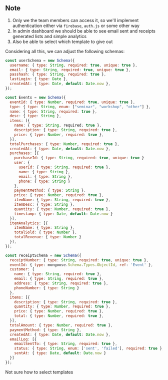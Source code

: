 ## Note

1. Only we the team members can access it, so we'll implement authentication either via `firebase`, `auth.js` or some other way
2. In admin dashboard we should be able to see email sent and receipts generated lists and simple analytics
3. Also be able to select which template to give out

Considering all this, we can adjust the following schemas:
```js
const userSchema = new Schema({
  username: { type: String, required: true, unique: true },
  email: { type: String, required: true, unique: true },
  passhash: { type: String, required: true },
  lastLogin: { type: Date },
  createdAt: { type: Date, default: Date.now },
});
```
```js
const Events = new Schema({
  eventId: { type: Number, required: true, unique: true },
  type: { type: String, enum: ["seminar", "workshop", "other"] },
  name: { type: String, required: true },
  desc: { type: String },
  items: [{
    name: { type: String, required; true },
    description: { type: String, required: true },
    price: { type: Number, required: true },
  }],
  totalPurchases: { type: Number, required: true },
  createdAt: { type: Date, default: Date.now },
  purchases: [{
    purchaseId: { type: String, required: true, unique: true }
    user: {
      userId: { type: String, required: true },
      name: { type: String },
      email: { type: String },
      phone: { type: String }
    },
    paymentMethod: { type: String },
    price: { type: Number, required: true },
    itemName: { type: String, required: true },
    itemDesc: { type: String },
    quantity: { type: Number, required: true },
    timestamp: { type: Date, default: Date.now }
  }],
  itemAnalytics: [{
    itemName: { type: String },
    totalSold: { type: Number },
    totalRevenue: { type: Number }
  }],
});
```
```js
const receiptSchema = new Schema({
  receiptNumber: { type: String, required: true, unique: true },
  eventId: { type: mongoose.Schema.Types.ObjectId, ref: 'Event' },
  customer: {
    name: { type: String, required: true },
    email: { type: String, required: true },
    address: { type: String, required: true },
    phoneNumber: { type: String }
  },
  items: [{
    description: { type: String, required: true },
    quantity: { type: Number, required: true },
    price: { type: Number, required: true },
    total: { type: Number, required: true },
  }],
  totalAmount: { type: Number, required: true },
  paymentMethod: { type: String },
  createdAt: { type: Date, default: Date.now },
  emailLog: [{
    emailSentTo: { type: String, required: true },
    status: { type: String, enum: ['sent', 'failed'], required: true },
    sentAt: { type: Date, default: Date.now }
  }]
});
```

Not sure how to select templates